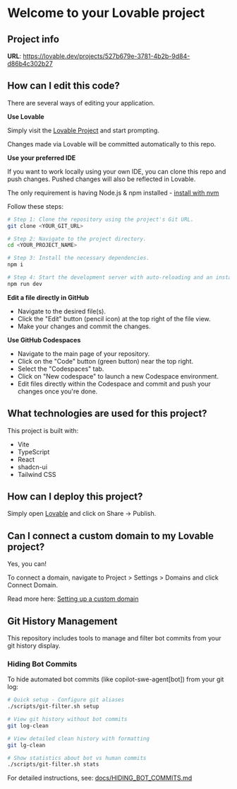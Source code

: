 # Welcome to your Lovable project

## Project info

**URL**: https://lovable.dev/projects/527b679e-3781-4b2b-9d84-d86b4c302b27

## How can I edit this code?

There are several ways of editing your application.

**Use Lovable**

Simply visit the [Lovable Project](https://lovable.dev/projects/527b679e-3781-4b2b-9d84-d86b4c302b27) and start prompting.

Changes made via Lovable will be committed automatically to this repo.

**Use your preferred IDE**

If you want to work locally using your own IDE, you can clone this repo and push changes. Pushed changes will also be reflected in Lovable.

The only requirement is having Node.js & npm installed - [install with nvm](https://github.com/nvm-sh/nvm#installing-and-updating)

Follow these steps:

```sh
# Step 1: Clone the repository using the project's Git URL.
git clone <YOUR_GIT_URL>

# Step 2: Navigate to the project directory.
cd <YOUR_PROJECT_NAME>

# Step 3: Install the necessary dependencies.
npm i

# Step 4: Start the development server with auto-reloading and an instant preview.
npm run dev
```

**Edit a file directly in GitHub**

- Navigate to the desired file(s).
- Click the "Edit" button (pencil icon) at the top right of the file view.
- Make your changes and commit the changes.

**Use GitHub Codespaces**

- Navigate to the main page of your repository.
- Click on the "Code" button (green button) near the top right.
- Select the "Codespaces" tab.
- Click on "New codespace" to launch a new Codespace environment.
- Edit files directly within the Codespace and commit and push your changes once you're done.

## What technologies are used for this project?

This project is built with:

- Vite
- TypeScript
- React
- shadcn-ui
- Tailwind CSS

## How can I deploy this project?

Simply open [Lovable](https://lovable.dev/projects/527b679e-3781-4b2b-9d84-d86b4c302b27) and click on Share -> Publish.

## Can I connect a custom domain to my Lovable project?

Yes, you can!

To connect a domain, navigate to Project > Settings > Domains and click Connect Domain.

Read more here: [Setting up a custom domain](https://docs.lovable.dev/tips-tricks/custom-domain#step-by-step-guide)

## Git History Management

This repository includes tools to manage and filter bot commits from your git history display.

### Hiding Bot Commits

To hide automated bot commits (like copilot-swe-agent[bot]) from your git log:

```bash
# Quick setup - Configure git aliases
./scripts/git-filter.sh setup

# View git history without bot commits
git log-clean

# View detailed clean history with formatting
git lg-clean

# Show statistics about bot vs human commits
./scripts/git-filter.sh stats
```

For detailed instructions, see: [docs/HIDING_BOT_COMMITS.md](docs/HIDING_BOT_COMMITS.md)
